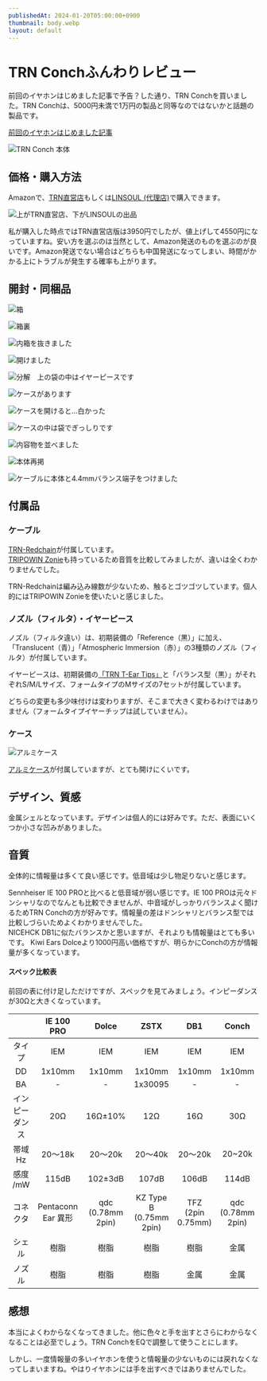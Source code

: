 ```yaml
---
publishedAt: 2024-01-20T05:00:00+0900
thumbnail: body.webp
layout: default
---
```

# TRN Conchふんわりレビュー
前回のイヤホンはじめました記事で予告？した通り、TRN Conchを買いました。TRN Conchは、5000円未満で1万円の製品と同等なのではないかと話題の製品です。

[前回のイヤホンはじめました記事](../01-12%20earphone-1)

![](body.webp "TRN Conch 本体")

## 価格・購入方法
Amazonで、[TRN直営店](https://amzn.asia/d/79ud7s9)もしくは[LINSOUL (代理店)](https://amzn.asia/d/4Mdekqs)で購入できます。

![](amazon.webp "上がTRN直営店、下がLINSOULの出品")

私が購入した時点ではTRN直営店版は3950円でしたが、値上げして4550円になっていますね。安い方を選ぶのは当然として、Amazon発送のものを選ぶのが良いです。Amazon発送でない場合はどちらも中国発送になってしまい、時間がかかる上にトラブルが発生する確率も上がります。

## 開封・同梱品
![](open1.webp "箱")

![](open2.webp "箱裏")

![](open3.webp "内箱を抜きました")

![](open4.webp "開けました")

![](open5.webp "分解　上の袋の中はイヤーピースです")

![](open6.webp "ケースがあります")

![](open7.webp "ケースを開けると…白かった")

![](open8.webp "ケースの中は袋でぎっしりです")

![](open9.webp "内容物を並べました")

![](body.webp "本体再掲")

![](cable.webp "ケーブルに本体と4.4mmバランス端子をつけました")

## 付属品
### ケーブル
[TRN-Redchain](https://amzn.asia/d/7tHZR2w)が付属しています。  
[TRIPOWIN Zonie](https://amzn.asia/d/5AQGdJ8)も持っているため音質を比較してみましたが、違いは全くわかりませんでした。

TRN-Redchainは編み込み線数が少ないため、触るとゴツゴツしています。個人的にはTRIPOWIN Zonieを使いたいと感じました。

### ノズル（フィルタ）・イヤーピース
ノズル（フィルタ違い）は、初期装備の「Reference（黒）」に加え、「Translucent（青）」「Atmospheric Immersion（赤）」の3種類のノズル（フィルタ）が付属しています。

イヤーピースは、初期装備の[「TRN T-Ear Tips」](https://amzn.asia/d/f7kkSiZ)と「バランス型（黒）」がそれぞれS/M/Lサイズ、フォームタイプのMサイズの7セットが付属しています。

どちらの変更も多少味付けは変わりますが、そこまで大きく変わるわけではありません（フォームタイプイヤーチップは試していません）。

### ケース
![](open6.webp "アルミケース")

[アルミケース](https://amzn.asia/d/1ZAiJZP)が付属していますが、とても開けにくいです。

## デザイン、質感
金属シェルとなっています。デザインは個人的には好みです。ただ、表面にいくつか小さな凹みがありました。

## 音質
全体的に情報量は多くて良い感じです。低音域は少し物足りないと感じます。

Sennheiser IE 100 PROと比べると低音域が弱い感じです。IE 100 PROは元々ドンシャリなのでなんとも比較できませんが、中音域がしっかりバランスよく聞けるためTRN Conchの方が好みです。情報量の差はドンシャリとバランス型では比較しづらいためよくわかりませんでした。  
NICEHCK DB1に似たバランスかと思いますが、それよりも情報量はとても多いです。
Kiwi Ears Dolceより1000円高い価格ですが、明らかにConchの方が情報量が多くなっています。

#### スペック比較表
前回の表に付け足しただけですが、スペックを見てみましょう。インピーダンスが30Ωと大きくなっています。

| | IE 100 PRO | Dolce | ZSTX | DB1 | Conch |
|:-:|:-:|:-:|:-:|:-:|:-:|
|タイプ|IEM|IEM|IEM|IEM|IEM|
|DD|1x10mm|1x10mm|1x10mm|1x10mm|1x10mm|
|BA|-|-|1x30095|-|-|
|インピーダンス|20Ω|16Ω±10%|12Ω|16Ω|30Ω|
|帯域Hz|20〜18k|20〜20k|20〜40k|20〜20k|20~20k|
|感度 /mW|115dB|102±3dB|107dB|106dB|114dB|
|コネクタ|Pentaconn Ear 異形|qdc (0.78mm 2pin)|KZ Type B (0.75mm 2pin)|TFZ (2pin 0.75mm)|qdc (0.78mm 2pin)|
|シェル|樹脂|樹脂|樹脂|樹脂|金属|
|ノズル|樹脂|樹脂|樹脂|金属|金属|

## 感想
本当によくわからなくなってきました。他に色々と手を出すとさらにわからなくなることは必至でしょう。TRN ConchをEQで調整して使うことにします。

しかし、一度情報量の多いイヤホンを使うと情報量の少ないものには戻れなくなってしまいますね。やはりイヤホンには手を出すべきではありませんでした。

